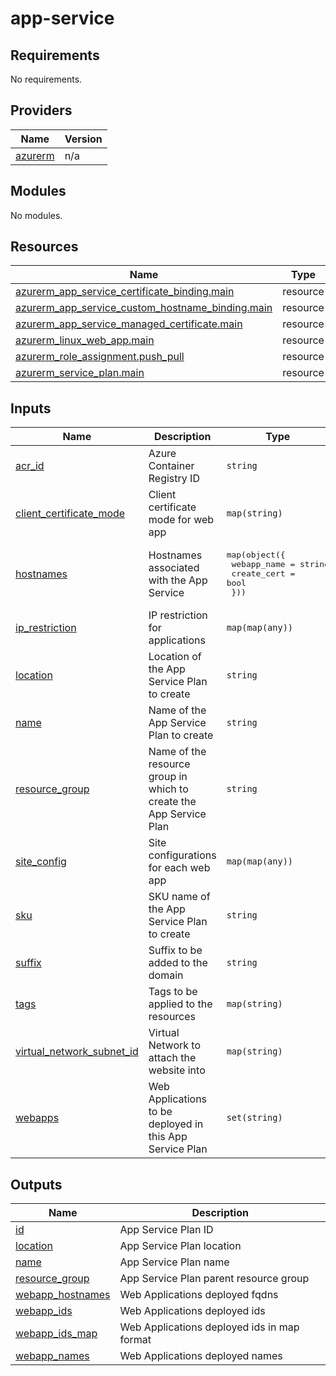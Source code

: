 # app-service

<!-- BEGINNING OF PRE-COMMIT-TERRAFORM DOCS HOOK -->
## Requirements

No requirements.

## Providers

| Name | Version |
|------|---------|
| <a name="provider_azurerm"></a> [azurerm](#provider\_azurerm) | n/a |

## Modules

No modules.

## Resources

| Name | Type |
|------|------|
| [azurerm_app_service_certificate_binding.main](https://registry.terraform.io/providers/hashicorp/azurerm/latest/docs/resources/app_service_certificate_binding) | resource |
| [azurerm_app_service_custom_hostname_binding.main](https://registry.terraform.io/providers/hashicorp/azurerm/latest/docs/resources/app_service_custom_hostname_binding) | resource |
| [azurerm_app_service_managed_certificate.main](https://registry.terraform.io/providers/hashicorp/azurerm/latest/docs/resources/app_service_managed_certificate) | resource |
| [azurerm_linux_web_app.main](https://registry.terraform.io/providers/hashicorp/azurerm/latest/docs/resources/linux_web_app) | resource |
| [azurerm_role_assignment.push_pull](https://registry.terraform.io/providers/hashicorp/azurerm/latest/docs/resources/role_assignment) | resource |
| [azurerm_service_plan.main](https://registry.terraform.io/providers/hashicorp/azurerm/latest/docs/resources/service_plan) | resource |

## Inputs

| Name | Description | Type | Default | Required |
|------|-------------|------|---------|:--------:|
| <a name="input_acr_id"></a> [acr\_id](#input\_acr\_id) | Azure Container Registry ID | `string` | `""` | no |
| <a name="input_client_certificate_mode"></a> [client\_certificate\_mode](#input\_client\_certificate\_mode) | Client certificate mode for web app | `map(string)` | n/a | yes |
| <a name="input_hostnames"></a> [hostnames](#input\_hostnames) | Hostnames associated with the App Service | <pre>map(object({<br/>    webapp_name = string<br/>    create_cert = bool<br/>  }))</pre> | `{}` | no |
| <a name="input_ip_restriction"></a> [ip\_restriction](#input\_ip\_restriction) | IP restriction for applications | `map(map(any))` | `{}` | no |
| <a name="input_location"></a> [location](#input\_location) | Location of the App Service Plan to create | `string` | n/a | yes |
| <a name="input_name"></a> [name](#input\_name) | Name of the App Service Plan to create | `string` | n/a | yes |
| <a name="input_resource_group"></a> [resource\_group](#input\_resource\_group) | Name of the resource group in which to create the App Service Plan | `string` | n/a | yes |
| <a name="input_site_config"></a> [site\_config](#input\_site\_config) | Site configurations for each web app | `map(map(any))` | `{}` | no |
| <a name="input_sku"></a> [sku](#input\_sku) | SKU name of the App Service Plan to create | `string` | `"P0v3"` | no |
| <a name="input_suffix"></a> [suffix](#input\_suffix) | Suffix to be added to the domain | `string` | `""` | no |
| <a name="input_tags"></a> [tags](#input\_tags) | Tags to be applied to the resources | `map(string)` | `{}` | no |
| <a name="input_virtual_network_subnet_id"></a> [virtual\_network\_subnet\_id](#input\_virtual\_network\_subnet\_id) | Virtual Network to attach the website into | `map(string)` | `{}` | no |
| <a name="input_webapps"></a> [webapps](#input\_webapps) | Web Applications to be deployed in this App Service Plan | `set(string)` | n/a | yes |

## Outputs

| Name | Description |
|------|-------------|
| <a name="output_id"></a> [id](#output\_id) | App Service Plan ID |
| <a name="output_location"></a> [location](#output\_location) | App Service Plan location |
| <a name="output_name"></a> [name](#output\_name) | App Service Plan name |
| <a name="output_resource_group"></a> [resource\_group](#output\_resource\_group) | App Service Plan parent resource group |
| <a name="output_webapp_hostnames"></a> [webapp\_hostnames](#output\_webapp\_hostnames) | Web Applications deployed fqdns |
| <a name="output_webapp_ids"></a> [webapp\_ids](#output\_webapp\_ids) | Web Applications deployed ids |
| <a name="output_webapp_ids_map"></a> [webapp\_ids\_map](#output\_webapp\_ids\_map) | Web Applications deployed ids in map format |
| <a name="output_webapp_names"></a> [webapp\_names](#output\_webapp\_names) | Web Applications deployed names |
<!-- END OF PRE-COMMIT-TERRAFORM DOCS HOOK -->
